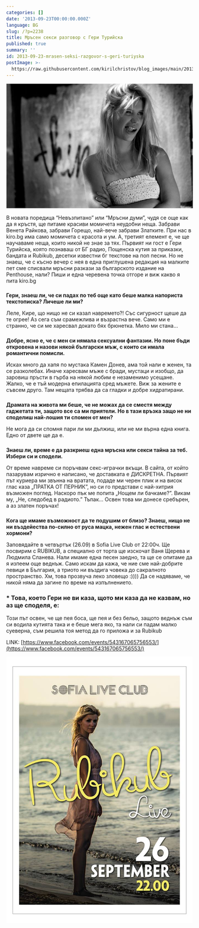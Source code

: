```yaml
---
categories: []
date: '2013-09-23T00:00:00.000Z'
language: BG
slug: /?p=2238
title: Мръсен секси разговор с Гери Турийска
published: true
summary: ''
id: 2013-09-23-mrasen-seksi-razgovor-s-geri-turiyska
postImage: >-
  https://raw.githubusercontent.com/kirilchristov/blog_images/main/2013/09/941487_542402655802167_1730710035_n.jpg
---
```


![Гери Турийска в Мръсни Думи](https://raw.githubusercontent.com/kirilchristov/blog_images/main/2013/09/941487_542402655802167_1730710035_n.jpg)

 В новата поредица “Невъзпитано” или “Мръсни думи”, чудя се още как да я кръстя, ще питаме красиви момичета неудобни неща. Забрави Венета Райкова, забрави Горещо, най-вече забрави Златките. При нас в kiro.bg има само момичета с красота и ум. А, третият елемент е, че ще научаваме неща, които никой не знае за тях. Първият ни гост е Гери Турийска, която познаваш от БГ радио, Пощенска кутия за приказки, бандата и Rubikub, десетки известни бг текстове на поп песни. Но не знаеш, че с късно вечер с нея в една приглушена редакция на малките пет сме списвали мръсни разкази за българското издание на Penthouse, нали? Пиши и една черевена точка отгоре и виж какво я пита kiro.bg

### 

**Гери, знаеш ли, че си падах по теб още като беше малка напориста текстописка? Личеше ли ми?**


Леле, Кире, що нищо не си казал навремето?! Със сигурност щеше да те огрее! Аз сега съм срамежлива и възрастна вече. Само ми е странно, че си ме харесвал докато бях брюнетка. Мило ми стана...

### 

**Добре, ясно е, че с мен си нямала сексуални фантазии. Но поне бъди откровена и назови някой български мъж, с които си имала романтични помисли.**


Исках много да хапя по мустака Камен Донев, ама той нали е женен, та се разколебах. Иначе харесвам мъже с бради, мустаци и изобщо, да заровиш пръсти в гърба на някой любим е незаменимо усещане. Жалко, че е тъй модерна епилацията сред мъжете. Виж за жените е съвсем друго. Там нещата трябва да са гладки и добре хидратирани.

### 

**Драмата на живота ми беше, че не можах да се сместя между гаджетата ти, защото все са ми приятели. Но в тази връзка защо не ни споделиш най-лошия ти спомен от мен?**


Не мога да си спомня пари ли ми дължиш, или не ми върна една книга. Едно от двете ще да е.

### 

**Знаеш ли, време е да разкриеш една мръсна или секси тайна за теб. Избери си и сподели.**


От време навреме си поръчвам секс-играчки вкъщи. В сайта, от който пазарувам изрично е написано, че доставката е ДИСКРЕТНА. Първият път куриера ми звънна на вратата, подаде ми черен плик и на висок глас каза „ПРАТКА ОТ ПЕРНИК”, но си го представи с най-хитрия възможен поглед. Наскоро пък ме попита „Нощем ли бачкаме?”. Викам му, „Не, следобед в радиото.” Тъпак... Освен това ми донесе сребърен, а аз златен поръчах!

### 

**Кога ще имаме възможност да те подушим от близо? Знаеш, нищо не ни въздейества по-силно от руса мацка, нежен глас и естествени хормони?**


Заповядайте в четвъртък (26.09) в Sofia Live Club от 22:00ч. Ще посвирим с RUBIKUB, а специално от торта ще изскочат Ваня Щерева и Людмила Сланева. Нали имаме една песен заедно, та ще се опитаме да я изпеем още веднъж. Само искам да кажа, че ние сме най-добрите певици в България, а триото ни въздига човека до сакралното пространство. Хм, това прозвуча леко зловещо :)))) Да се надяваме, че никой няма да загине по време на изпълнението.

### \* Това, което Гери не ви каза, щото ми каза да не казвам, но аз ще споделя, е:


Този път освен, че ще пея боса, ще пея и без бельо, защото веднъж съм си водила кутията така и е беше мега яко, та нали си падам малко суеверна, съм решила тоя метод да го приложа и за Rubikub


LINK: [https://www.facebook.com/events/543167065756553/](https://www.facebook.com/events/543167065756553/)

![1370404_10202607196247949_681700714_n](https://raw.githubusercontent.com/kirilchristov/blog_images/main/2013/09/1370404_10202607196247949_681700714_n.jpg)
